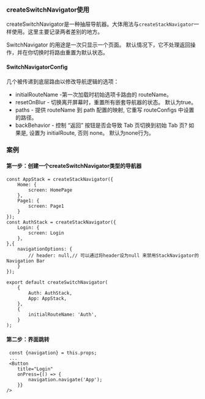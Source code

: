 ### createSwitchNavigator使用

createSwitchNavigator是一种抽屉导航器。大体用法与`createStackNavigator`一样使用。这里主要记录两者差别的地方。

SwitchNavigator 的用途是一次只显示一个页面。 默认情况下，它不处理返回操作，并在你切换时将路由重置为默认状态。

#### SwitchNavigatorConfig

几个被传递到底层路由以修改导航逻辑的选项：

* initialRouteName -第一次加载时初始选项卡路由的 routeName。
* resetOnBlur - 切换离开屏幕时，重置所有嵌套导航器的状态。 默认为true。
* paths - 提供 routeName 到 path 配置的映射, 它重写 routeConfigs 中设置的路径。
* backBehavior - 控制 “返回” 按钮是否会导致 Tab 页切换到初始 Tab 页? 如果是, 设置为 initialRoute, 否则 none。 默认为none行为。

### 案例

#### 第一步：创建一个createSwitchNavigator类型的导航器

```
const AppStack = createStackNavigator({
    Home: {
        screen: HomePage
    },
    Page1: {
        screen: Page1
    }
});
const AuthStack = createStackNavigator({
    Login: {
        screen: Login
    },
},{
    navigationOptions: {
        // header: null,// 可以通过将header设为null 来禁用StackNavigator的Navigation Bar
    }
});

export default createSwitchNavigator(
    {
        Auth: AuthStack,
        App: AppStack,
    },
    {
        initialRouteName: 'Auth',
    }
);
```

#### 第二步：界面跳转

```
 const {navigation} = this.props;
 ...
 <Button
    title="Login"
    onPress={() => {
        navigation.navigate('App');
    }}
/>
```

